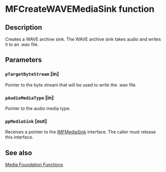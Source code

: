 # MFCreateWAVEMediaSink function

## Description

 Creates a WAVE archive sink. The WAVE archive sink takes
audio and writes it to an .wav file.

## Parameters

### `pTargetByteStream` [in]

 Pointer to the byte stream that will be used to write the .wav file.

### `pAudioMediaType` [in]

Pointer to the audio media type.

### `ppMediaSink` [out]

Receives a pointer to the [IMFMediaSink](https://learn.microsoft.com/windows/desktop/api/mfidl/nn-mfidl-imfmediasink) interface. The caller must release this interface.

## See also

[Media Foundation Functions](https://learn.microsoft.com/windows/desktop/medfound/media-foundation-functions)